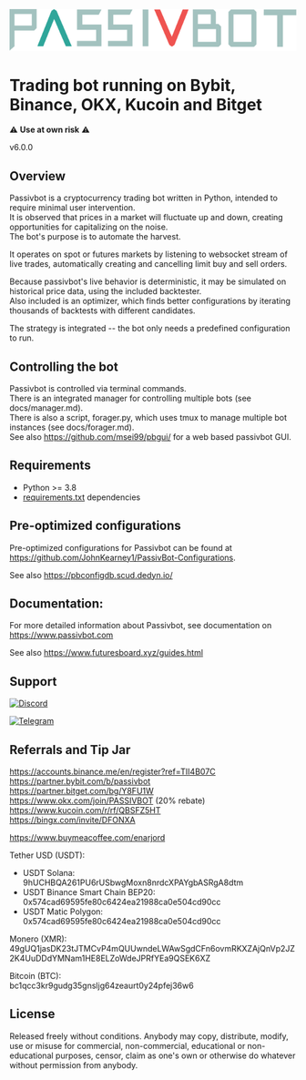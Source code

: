 ![Passivbot](docs/images/pbot_logo_full.svg)

# Trading bot running on Bybit, Binance, OKX, Kucoin and Bitget

:warning: **Use at own risk** :warning:

v6.0.0


## Overview

Passivbot is a cryptocurrency trading bot written in Python, intended to require minimal user intervention.  
It is observed that prices in a market will fluctuate up and down, creating opportunities for capitalizing on the noise.  
The bot's purpose is to automate the harvest.

It operates on spot or futures markets by listening to websocket stream of live trades,
automatically creating and cancelling limit buy and sell orders.

Because passivbot's live behavior is deterministic, it may be simulated on historical price data, using the included backtester.  
Also included is an optimizer, which finds better configurations by iterating thousands of backtests with different candidates.  

The strategy is integrated -- the bot only needs a predefined configuration to run.  

## Controlling the bot

Passivbot is controlled via terminal commands.  
There is an integrated manager for controlling multiple bots (see docs/manager.md).  
There is also a script, forager.py, which uses tmux to manage multiple bot instances (see docs/forager.md).  
See also https://github.com/msei99/pbgui/ for a web based passivbot GUI.  

## Requirements

- Python >= 3.8
- [requirements.txt](requirements.txt) dependencies

## Pre-optimized configurations

Pre-optimized configurations for Passivbot can be found at https://github.com/JohnKearney1/PassivBot-Configurations.  

See also https://pbconfigdb.scud.dedyn.io/

## Documentation:

For more detailed information about Passivbot, see documentation on https://www.passivbot.com

See also https://www.futuresboard.xyz/guides.html

## Support

[![Discord](https://img.shields.io/badge/Discord-7289DA?style=for-the-badge&logo=discord&logoColor=white)](https://discord.gg/QAF2H2UmzZ)

[![Telegram](https://img.shields.io/badge/Telegram-2CA5E0?style=for-the-badge&logo=telegram&logoColor=white)](https://t.me/passivbot_futures)

## Referrals and Tip Jar

https://accounts.binance.me/en/register?ref=TII4B07C  
https://partner.bybit.com/b/passivbot  
https://partner.bitget.com/bg/Y8FU1W  
https://www.okx.com/join/PASSIVBOT  (20% rebate)  
https://www.kucoin.com/r/rf/QBSFZ5HT  
https://bingx.com/invite/DFONXA  

https://www.buymeacoffee.com/enarjord  

Tether USD (USDT):  
- USDT Solana:  
9hUCHBQA261PU6rUSbwgMoxn8nrdcXPAYgbASRgA8dtm  
- USDT Binance Smart Chain BEP20:  
0x574cad69595fe80c6424ea21988ca0e504cd90cc  
- USDT Matic Polygon:  
0x574cad69595fe80c6424ea21988ca0e504cd90cc  

Monero (XMR):  
49gUQ1jasDK23tJTMCvP4mQUUwndeLWAwSgdCFn6ovmRKXZAjQnVp2JZ2K4UuDDdYMNam1HE8ELZoWdeJPRfYEa9QSEK6XZ

Bitcoin (BTC):  
bc1qcc3kr9gudg35gnsljg64zeaurt0y24pfej36w6

## License

Released freely without conditions.
Anybody may copy, distribute, modify, use or misuse for commercial,
non-commercial, educational or non-educational purposes, censor,
claim as one's own or otherwise do whatever without permission from anybody.
